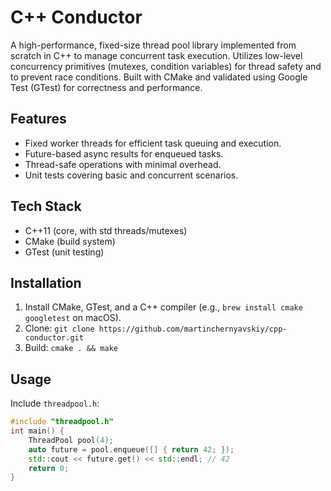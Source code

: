 # C++ Conductor

A high-performance, fixed-size thread pool library implemented from scratch in C++ to manage concurrent task execution. Utilizes low-level concurrency primitives (mutexes, condition variables) for thread safety and to prevent race conditions. Built with CMake and validated using Google Test (GTest) for correctness and performance.

## Features
- Fixed worker threads for efficient task queuing and execution.
- Future-based async results for enqueued tasks.
- Thread-safe operations with minimal overhead.
- Unit tests covering basic and concurrent scenarios.

## Tech Stack
- C++11 (core, with std threads/mutexes)
- CMake (build system)
- GTest (unit testing)

## Installation
1. Install CMake, GTest, and a C++ compiler (e.g., `brew install cmake googletest` on macOS).
2. Clone: `git clone https://github.com/martinchernyavskiy/cpp-conductor.git`
3. Build: `cmake . && make`

## Usage
Include `threadpool.h`:
```cpp
#include "threadpool.h"
int main() {
    ThreadPool pool(4);
    auto future = pool.enqueue([] { return 42; });
    std::cout << future.get() << std::endl; // 42
    return 0;
}